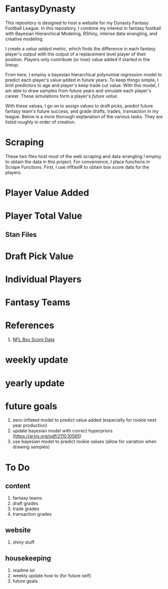 # FantasyDynasty
This repository is designed to host a website for my Dynasty Fantasy Football League. In this repository,
I combine my interest in fantasy football with Bayesian Hierarchical Modeling, RShiny, intense data
wrangling, and creative modeling.

I create a *value added* metric, which finds the difference in each fantasy player's output
with the output of a replacement level player of their position.
Players only contribute (or lose) value added if started in the lineup.

From here, I employ a bayesian hierarchical polynomial regression model to predict each player's value added in future years.
To keep things simple, I limit predictors to age and player's keep trade cut value. With this model,
I am able to draw samples from future years and simulate each player's career. These simulations form
a player's *future value*.

With these values, I go on to assign values to draft picks, predict future fantasy team's future success, and
grade drafts, trades, transaction in my league. Below is a more thorough explanation of the various tasks.
They are listed roughly in order of creation. 

# Scraping

These two files host most of the web scraping and data wrangling I employ to obtain the data in this project.
For convenience, I place functions in Scrape Functions. First, I use nflfastR to obtain box score data for the players.


# Player Value Added

# Player Total Value

## Stan Files

# Draft Pick Value

# Individual Players

# Fantasy Teams

# References

1. [NFL Box Score Data](https://www.nflfastr.com)

# weekly update

# yearly update

# future goals
1. zero-inflated model to predict value added (especially for rookie next year production)
2. update bayesian model with correct hyperpriors (https://arxiv.org/pdf/2110.10565)
3. use bayesian model to predict rookie values (allow for variation when drawing samples)



# To Do

## content
1. fantasy teams
2. draft grades
3. trade grades
4. transaction grades

## website
1. shiny stuff

## housekeeping
1. readme lol
2. weekly update how to (for future self)
3. future goals




